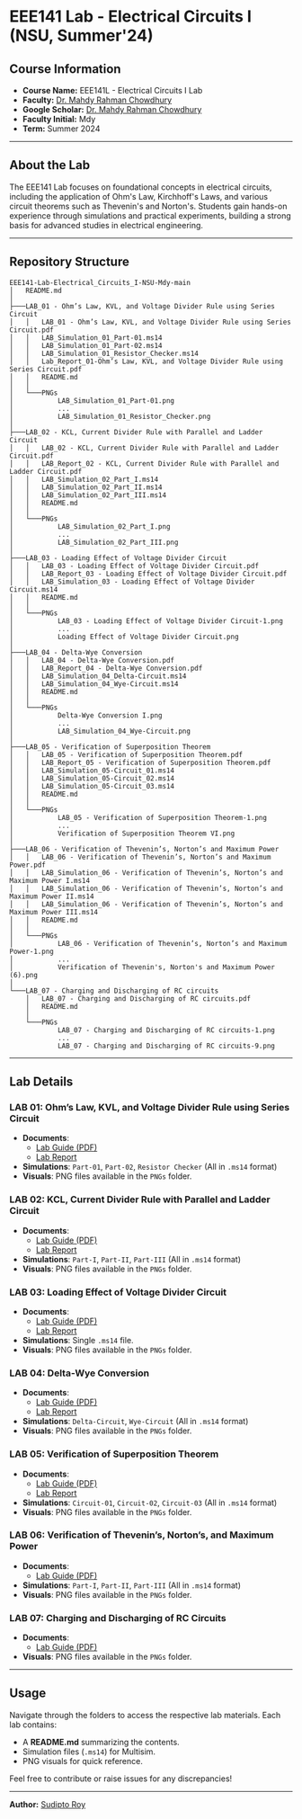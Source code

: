 # EEE141 Lab - Electrical Circuits I (NSU, Summer'24)

## Course Information

- **Course Name:** EEE141L - Electrical Circuits I Lab
- **Faculty:** [Dr. Mahdy Rahman Chowdhury](http://ece.northsouth.edu/people/mahdy-rahman-chowdhury/)
- **Google Scholar:** [Dr. Mahdy Rahman Chowdhury](https://scholar.google.com.sg/citations?user=PxNOguMAAAAJ&hl=en)
- **Faculty Initial:** Mdy
- **Term:** Summer 2024

---

## About the Lab

The EEE141 Lab focuses on foundational concepts in electrical circuits, including the application of Ohm's Law, Kirchhoff's Laws, and various circuit theorems such as Thevenin's and Norton's. Students gain hands-on experience through simulations and practical experiments, building a strong basis for advanced studies in electrical engineering.

---

## Repository Structure

```
EEE141-Lab-Electrical_Circuits_I-NSU-Mdy-main
│   README.md
│
├───LAB_01 - Ohm’s Law, KVL, and Voltage Divider Rule using Series Circuit
│   │   LAB_01 - Ohm’s Law, KVL, and Voltage Divider Rule using Series Circuit.pdf
│   │   LAB_Simulation_01_Part-01.ms14
│   │   LAB_Simulation_01_Part-02.ms14
│   │   LAB_Simulation_01_Resistor_Checker.ms14
│   │   Lab_Report_01-Ohm’s Law, KVL, and Voltage Divider Rule using Series Circuit.pdf
│   │   README.md
│   │
│   └───PNGs
│           LAB_Simulation_01_Part-01.png
│           ...
│           LAB_Simulation_01_Resistor_Checker.png
│
├───LAB_02 - KCL, Current Divider Rule with Parallel and Ladder Circuit
│   │   LAB_02 - KCL, Current Divider Rule with Parallel and Ladder Circuit.pdf
│   │   LAB_Report_02 - KCL, Current Divider Rule with Parallel and Ladder Circuit.pdf
│   │   LAB_Simulation_02_Part_I.ms14
│   │   LAB_Simulation_02_Part_II.ms14
│   │   LAB_Simulation_02_Part_III.ms14
│   │   README.md
│   │
│   └───PNGs
│           LAB_Simulation_02_Part_I.png
│           ...
│           LAB_Simulation_02_Part_III.png
│
├───LAB_03 - Loading Effect of Voltage Divider Circuit
│   │   LAB_03 - Loading Effect of Voltage Divider Circuit.pdf
│   │   LAB_Report_03 - Loading Effect of Voltage Divider Circuit.pdf
│   │   LAB_Simulation_03 - Loading Effect of Voltage Divider Circuit.ms14
│   │   README.md
│   │
│   └───PNGs
│           LAB_03 - Loading Effect of Voltage Divider Circuit-1.png
│           ...
│           Loading Effect of Voltage Divider Circuit.png
│
├───LAB_04 - Delta-Wye Conversion
│   │   LAB_04 - Delta-Wye Conversion.pdf
│   │   LAB_Report_04 - Delta-Wye Conversion.pdf
│   │   LAB_Simulation_04_Delta-Circuit.ms14
│   │   LAB_Simulation_04_Wye-Circuit.ms14
│   │   README.md
│   │
│   └───PNGs
│           Delta-Wye Conversion I.png
│           ...
│           LAB_Simulation_04_Wye-Circuit.png
│
├───LAB_05 - Verification of Superposition Theorem
│   │   LAB_05 - Verification of Superposition Theorem.pdf
│   │   LAB_Report_05 - Verification of Superposition Theorem.pdf
│   │   LAB_Simulation_05-Circuit_01.ms14
│   │   LAB_Simulation_05-Circuit_02.ms14
│   │   LAB_Simulation_05-Circuit_03.ms14
│   │   README.md
│   │
│   └───PNGs
│           LAB_05 - Verification of Superposition Theorem-1.png
│           ...
│           Verification of Superposition Theorem VI.png
│
├───LAB_06 - Verification of Thevenin’s, Norton’s and Maximum Power
│   │   LAB_06 - Verification of Thevenin’s, Norton’s and Maximum Power.pdf
│   │   LAB_Simulation_06 - Verification of Thevenin’s, Norton’s and Maximum Power I.ms14
│   │   LAB_Simulation_06 - Verification of Thevenin’s, Norton’s and Maximum Power II.ms14
│   │   LAB_Simulation_06 - Verification of Thevenin’s, Norton’s and Maximum Power III.ms14
│   │   README.md
│   │
│   └───PNGs
│           LAB_06 - Verification of Thevenin’s, Norton’s and Maximum Power-1.png
│           ...
│           Verification of Thevenin's, Norton's and Maximum Power (6).png
│
└───LAB_07 - Charging and Discharging of RC circuits
    │   LAB_07 - Charging and Discharging of RC circuits.pdf
    │   README.md
    │
    └───PNGs
            LAB_07 - Charging and Discharging of RC circuits-1.png
            ...
            LAB_07 - Charging and Discharging of RC circuits-9.png
```

---

## Lab Details

### **LAB 01**: Ohm’s Law, KVL, and Voltage Divider Rule using Series Circuit
- **Documents**: 
  - [Lab Guide (PDF)](./LAB_01%20-%20Ohm%E2%80%99s%20Law,%20KVL,%20and%20Voltage%20Divider%20Rule%20using%20Series%20Circuit.pdf)
  - [Lab Report](./Lab_Report_01-Ohm%E2%80%99s%20Law,%20KVL,%20and%20Voltage%20Divider%20Rule%20using%20Series%20Circuit.pdf)
- **Simulations**: `Part-01`, `Part-02`, `Resistor Checker` (All in `.ms14` format)
- **Visuals**: PNG files available in the `PNGs` folder.

### **LAB 02**: KCL, Current Divider Rule with Parallel and Ladder Circuit
- **Documents**: 
  - [Lab Guide (PDF)](./LAB_02%20-%20KCL,%20Current%20Divider%20Rule%20with%20Parallel%20and%20Ladder%20Circuit.pdf)
  - [Lab Report](./LAB_Report_02%20-%20KCL,%20Current%20Divider%20Rule%20with%20Parallel%20and%20Ladder%20Circuit.pdf)
- **Simulations**: `Part-I`, `Part-II`, `Part-III` (All in `.ms14` format)
- **Visuals**: PNG files available in the `PNGs` folder.

### **LAB 03**: Loading Effect of Voltage Divider Circuit
- **Documents**: 
  - [Lab Guide (PDF)](./LAB_03%20-%20Loading%20Effect%20of%20Voltage%20Divider%20Circuit.pdf)
  - [Lab Report](./LAB_Report_03%20-%20Loading%20Effect%20of%20Voltage%20Divider%20Circuit.pdf)
- **Simulations**: Single `.ms14` file.
- **Visuals**: PNG files available in the `PNGs` folder.

### **LAB 04**: Delta-Wye Conversion
- **Documents**: 
  - [Lab Guide (PDF)](./LAB_04%20-%20Delta-Wye%20Conversion.pdf)
  - [Lab Report](./LAB_Report_04%20-%20Delta-Wye%20Conversion.pdf)
- **Simulations**: `Delta-Circuit`, `Wye-Circuit` (All in `.ms14` format)
- **Visuals**: PNG files available in the `PNGs` folder.

### **LAB 05**: Verification of Superposition Theorem
- **Documents**: 
  - [Lab Guide (PDF)](./LAB_05%20-%20Verification%20of%20Superposition%20Theorem.pdf)
  - [Lab Report](./LAB_Report_05%20-%20Verification%20of%20Superposition%20Theorem.pdf)
- **Simulations**: `Circuit-01`, `Circuit-02`, `Circuit-03` (All in `.ms14` format)
- **Visuals**: PNG files available in the `PNGs` folder.

### **LAB 06**: Verification of Thevenin’s, Norton’s, and Maximum Power
- **Documents**: 
  - [Lab Guide (PDF)](./LAB_06%20-%20Verification%20of%20Thevenin%E2%80%99s,%20Norton%E2%80%99s%20and%20Maximum%20Power.pdf)
- **Simulations**: `Part-I`, `Part-II`, `Part-III` (All in `.ms14` format)
- **Visuals**: PNG files available in the `PNGs` folder.

### **LAB 07**: Charging and Discharging of RC Circuits
- **Documents**: 
  - [Lab Guide (PDF)](./LAB_07%20-%20Charging%20and%20Discharging%20of%20RC%20circuits.pdf)
- **Visuals**: PNG files available in the `PNGs` folder.

---

## Usage

Navigate through the folders to access the respective lab materials. Each lab contains: 
- A **README.md** summarizing the contents.
- Simulation files (`.ms14`) for Multisim.
- PNG visuals for quick reference.

Feel free to contribute or raise issues for any discrepancies!

---

**Author:** [Sudipto Roy](https://www.linkedin.com/in/shawon00s/)
